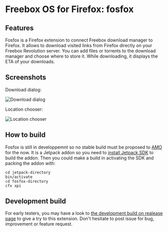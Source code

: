 # Freebox OS for Firefox: fosfox

## Features
Fosfox is a Firefox extension to connect Freebox download manager to Firefox.
It allows to download visited links from Firefox directly on your Freebox Revolution server.
You can add files or torrents to the download manager and choose where to store it.
While downloading, it displays the ETA of your downloads.

## Screenshots
Download dialog:

![Download dialog](http://hardcoding.free.fr/blog/fosfox/download_dialog.png)

Location chooser:

![Location chooser](http://hardcoding.free.fr/blog/fosfox/location_chooser.png)

## How to build
Fosfox is still in developpemnt so no stable build must be proposed to [AMO](https://addons.mozilla.org) for the now.
It is a Jetpack addon so you need to [install Jetpack SDK](https://developer.mozilla.org/en-US/Add-ons/SDK/Tutorials/Installation) to build the addon. Then you could make a build in activating the SDK and packing the addon with:
```Shell
cd jetpack-directory
bin/activate
cd fosfox-directory
cfx xpi
```

## Development build
For early testers, you may have a look to [the development build on realease page](https://github.com/PerfectSlayer/fosfox/releases) to give a try to this extension. Don't hesitate to post issue for bug, improvement or feature request.
